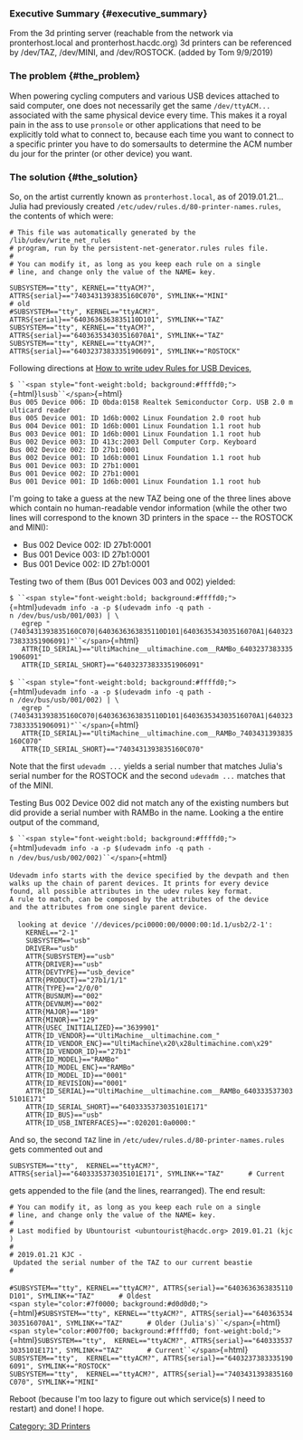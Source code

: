 ### Executive Summary {#executive_summary}

From the 3d printing server (reachable from the network via
pronterhost.local and pronterhost.hacdc.org) 3d printers can be
referenced by /dev/TAZ, /dev/MINI, and /dev/ROSTOCK. (added by Tom
9/9/2019)

### The problem {#the_problem}

When powering cycling computers and various USB devices attached to said
computer, one does not necessarily get the same `/dev/ttyACM...`
associated with the same physical device every time. This makes it a
royal pain in the ass to use `pronsole` or other applications that need
to be explicitly told what to connect to, because each time you want to
connect to a specific printer you have to do somersaults to determine
the ACM number du jour for the printer (or other device) you want.

### The solution {#the_solution}

So, on the artist currently known as `pronterhost.local`, as of
2019.01.21... Julia had previously created
`/etc/udev/rules.d/80-printer-names.rules`, the contents of which were:

    # This file was automatically generated by the /lib/udev/write_net_rules
    # program, run by the persistent-net-generator.rules rules file.
    #
    # You can modify it, as long as you keep each rule on a single
    # line, and change only the value of the NAME= key.

    SUBSYSTEM=="tty", KERNEL=="ttyACM?", ATTRS{serial}=="7403431393835160C070", SYMLINK+="MINI"
    # old
    #SUBSYSTEM=="tty", KERNEL=="ttyACM?", ATTRS{serial}=="6403636363835110D101", SYMLINK+="TAZ"
    SUBSYSTEM=="tty", KERNEL=="ttyACM?", ATTRS{serial}=="640363534303516070A1", SYMLINK+="TAZ"
    SUBSYSTEM=="tty", KERNEL=="ttyACM?", ATTRS{serial}=="64032373833351906091", SYMLINK+="ROSTOCK"

Following directions at [How to write udev Rules for USB
Devices](https://weininger.net/how-to-write-udev-rules-for-usb-devices.html),

`$ ``<span style="font-weight:bold; background:#ffffd0;">`{=html}`lsusb``</span>`{=html}\
`Bus 005 Device 006: ID 0bda:0158 Realtek Semiconductor Corp. USB 2.0 multicard reader`\
`Bus 005 Device 001: ID 1d6b:0002 Linux Foundation 2.0 root hub`\
`Bus 004 Device 001: ID 1d6b:0001 Linux Foundation 1.1 root hub`\
`Bus 003 Device 001: ID 1d6b:0001 Linux Foundation 1.1 root hub`\
`Bus 002 Device 003: ID 413c:2003 Dell Computer Corp. Keyboard`\
`Bus 002 Device 002: ID 27b1:0001`\
`Bus 002 Device 001: ID 1d6b:0001 Linux Foundation 1.1 root hub`\
`Bus 001 Device 003: ID 27b1:0001`\
`Bus 001 Device 002: ID 27b1:0001`\
`Bus 001 Device 001: ID 1d6b:0001 Linux Foundation 1.1 root hub`

I'm going to take a guess at the new TAZ being one of the three lines
above which contain no human-readable vendor information (while the
other two lines will correspond to the known 3D printers in the space --
the ROSTOCK and MINI):

-   Bus 002 Device 002: ID 27b1:0001
-   Bus 001 Device 003: ID 27b1:0001
-   Bus 001 Device 002: ID 27b1:0001

Testing two of them (Bus 001 Devices 003 and 002) yielded:

`$ ``<span style="font-weight:bold; background:#ffffd0;">`{=html}`udevadm info -a -p $(udevadm info -q path -n /dev/bus/usb/001/003) | \`\
`   egrep "(7403431393835160C070|6403636363835110D101|640363534303516070A1|64032373833351906091)"``</span>`{=html}\
`   ATTR{ID_SERIAL}=="UltiMachine__ultimachine.com__RAMBo_64032373833351906091"`\
`   ATTR{ID_SERIAL_SHORT}=="64032373833351906091"`\
\
`$ ``<span style="font-weight:bold; background:#ffffd0;">`{=html}`udevadm info -a -p $(udevadm info -q path -n /dev/bus/usb/001/002) | \`\
`   egrep "(7403431393835160C070|6403636363835110D101|640363534303516070A1|64032373833351906091)"``</span>`{=html}\
`   ATTR{ID_SERIAL}=="UltiMachine__ultimachine.com__RAMBo_7403431393835160C070"`\
`   ATTR{ID_SERIAL_SHORT}=="7403431393835160C070"`

Note that the first `udevadm ...` yields a serial number that matches
Julia's serial number for the ROSTOCK and the second `udevadm ...`
matches that of the MINI.

Testing Bus 002 Device 002 did not match any of the existing numbers but
did provide a serial number with RAMBo in the name. Looking a the entire
output of the command,

`$ ``<span style="font-weight:bold; background:#ffffd0;">`{=html}`udevadm info -a -p $(udevadm info -q path -n /dev/bus/usb/002/002)``</span>`{=html}\
\
`Udevadm info starts with the device specified by the devpath and then`\
`walks up the chain of parent devices. It prints for every device`\
`found, all possible attributes in the udev rules key format.`\
`A rule to match, can be composed by the attributes of the device`\
`and the attributes from one single parent device.`\
\
`  looking at device '//devices/pci0000:00/0000:00:1d.1/usb2/2-1':`\
`    KERNEL=="2-1"`\
`    SUBSYSTEM=="usb"`\
`    DRIVER=="usb"`\
`    ATTR{SUBSYSTEM}=="usb"`\
`    ATTR{DRIVER}=="usb"`\
`    ATTR{DEVTYPE}=="usb_device"`\
`    ATTR{PRODUCT}=="27b1/1/1"`\
`    ATTR{TYPE}=="2/0/0"`\
`    ATTR{BUSNUM}=="002"`\
`    ATTR{DEVNUM}=="002"`\
`    ATTR{MAJOR}=="189"`\
`    ATTR{MINOR}=="129"`\
`    ATTR{USEC_INITIALIZED}=="3639901"`\
`    ATTR{ID_VENDOR}=="UltiMachine__ultimachine.com_"`\
`    ATTR{ID_VENDOR_ENC}=="UltiMachine\x20\x28ultimachine.com\x29"`\
`    ATTR{ID_VENDOR_ID}=="27b1"`\
`    ATTR{ID_MODEL}=="RAMBo"`\
`    ATTR{ID_MODEL_ENC}=="RAMBo"`\
`    ATTR{ID_MODEL_ID}=="0001"`\
`    ATTR{ID_REVISION}=="0001"`\
`    ATTR{ID_SERIAL}=="UltiMachine__ultimachine.com__RAMBo_6403335373035101E171"`\
`    ATTR{ID_SERIAL_SHORT}=="6403335373035101E171"`\
`    ATTR{ID_BUS}=="usb"`\
`    ATTR{ID_USB_INTERFACES}==":020201:0a0000:"`

And so, the second `TAZ` line in
`/etc/udev/rules.d/80-printer-names.rules` gets commented out and

    SUBSYSTEM=="tty",  KERNEL=="ttyACM?", ATTRS{serial}=="6403335373035101E171", SYMLINK+="TAZ"      # Current

gets appended to the file (and the lines, rearranged). The end result:

`# You can modify it, as long as you keep each rule on a single`\
`# line, and change only the value of the NAME= key.`\
`#`\
`# Last modified by Ubuntourist <ubuntourist@hacdc.org> 2019.01.21 (kjc) `\
`#`\
`# 2019.01.21 KJC - Updated the serial number of the TAZ to our current beastie`\
`#`\
\
`#SUBSYSTEM=="tty", KERNEL=="ttyACM?", ATTRS{serial}=="6403636363835110D101", SYMLINK+="TAZ"      # Oldest`\
`<span style="color:#7f0000; background:#d0d0d0;">`{=html}`#SUBSYSTEM=="tty", KERNEL=="ttyACM?", ATTRS{serial}=="640363534303516070A1", SYMLINK+="TAZ"      # Older (Julia's)``</span>`{=html}\
`<span style="color:#007f00; background:#ffffd0; font-weight:bold;">`{=html}`SUBSYSTEM=="tty",  KERNEL=="ttyACM?", ATTRS{serial}=="6403335373035101E171", SYMLINK+="TAZ"      # Current``</span>`{=html}\
`SUBSYSTEM=="tty",  KERNEL=="ttyACM?", ATTRS{serial}=="64032373833351906091", SYMLINK+="ROSTOCK"`\
`SUBSYSTEM=="tty",  KERNEL=="ttyACM?", ATTRS{serial}=="7403431393835160C070", SYMLINK+="MINI"`

Reboot (because I'm too lazy to figure out which service(s) I need to
restart) and done! I hope.

[Category: 3D Printers](Category:_3D_Printers)
